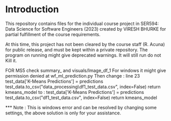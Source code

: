 # Introduction
This repository contains files for the individual course project in SER594: Data Science for Software Engineers (2023) created by VIRESH BHURKE for partial fulfillment of the course requirements.

At this time, this project has not been cleared by the course staff (R. Acuna) for public release, and must be kept within a private repository.
The program on running might give deprecated warnings. It will still run do not Kill it.

FOR MS5 check summary_ and visuals/Image_df_1
For windows it might give permission denied at 
wf_ml_prediction.py 
Then change : line 23
    test_data['K-Means Predictions'] = predictions
    test_data.to_csv("data_processing\df1_test_data.csv", index=False)
    return kmeans_model
to :
    test_data['K-Means Predictions'] = predictions
    test_data.to_csv("df1_test_data.csv", index=False)
    return kmeans_model

*** Note : This is windows error and can be resolved by changing some settings, the above solution is only for your assistance. 
